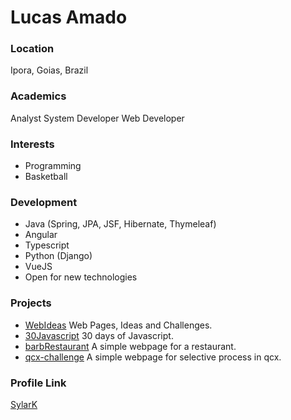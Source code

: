 # Lucas Amado

### Location

Ipora, Goias, Brazil

### Academics

Analyst System Developer
Web Developer

### Interests

- Programming
- Basketball

### Development

- Java (Spring, JPA, JSF, Hibernate, Thymeleaf)
- Angular
- Typescript
- Python (Django)
- VueJS
- Open for new technologies

### Projects

- [WebIdeas](https://github.com/SylarK/WebIdeas) Web Pages, Ideas and Challenges.
- [30Javascript](https://github.com/SylarK/30Javascript) 30 days of Javascript.
- [barbRestaurant](https://github.com/SylarK/barbRestaurant) A simple webpage for a restaurant.
- [qcx-challenge](https://github.com/SylarK/qcx-challenge) A simple webpage for selective process in qcx.

### Profile Link

[SylarK](https://github.com/SylarK/)